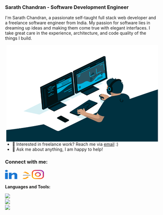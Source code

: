 ### Sarath Chandran - Software Development Engineer

<!--
**sarathpattambi/sarathpattambi** is a ✨ _special_ ✨ repository because its `README.md` (this file) appears on your GitHub profile.
-->

I'm Sarath Chandran, a passionate self-taught full stack web developer and a freelance software engineer from India. My passion for software lies in dreaming up ideas and making them come true with elegant interfaces. I take great care in the experience, architecture, and code quality of the things I build.

  <img align="right" alt="GIF" src="https://github.com/malik-dinar/malik-dinar/blob/main/code.gif" width="500" height="320" />
  
- 💼 Interested in freelance work? Reach me via [email](mailto:sarathpattambi2013@gmail.com) :)
- 💬 Ask me about anything, I am happy to help!

<h3 align="left">Connect with me:</h3>
<p align="left">
  <a href="https://www.linkedin.com/in/sarath-chandran-ab5b74295/" target="_blank"><img src="https://raw.githubusercontent.com/teamedwardforever/Readme-Generator/71f25dd8b98329b168142a6b782a107b75eab178/svg/Social/linked-in-alt.svg" alt="LinkedIn" height="30" width="40" /></a>
  <a href="https://leetcode.com/sarathpattambi2013/" target="_blank"><img src="https://raw.githubusercontent.com/teamedwardforever/Readme-Generator/71f25dd8b98329b168142a6b782a107b75eab178/svg/Social/leet-code.svg" alt="LeetCode" height="30" width="40" /></a>
  <a href="https://www.instagram.com/_____sa_ra_th___/" target="_blank"><img src="https://raw.githubusercontent.com/teamedwardforever/Readme-Generator/71f25dd8b98329b168142a6b782a107b75eab178/svg/Social/instagram.svg" alt="Instagram" height="30" width="40" /></a>
</p>



**Languages and Tools:**  

<a><img src="https://skillicons.dev/icons?i=nodejs,mongodb,js,ts,express" /></a> <br/>
<a><img src="https://skillicons.dev/icons?i=aws,firebase,git,react,redux" /></a>
 <br/>
<a><img src="https://skillicons.dev/icons?i=postman,netlify,figma,nginx" /></a>



